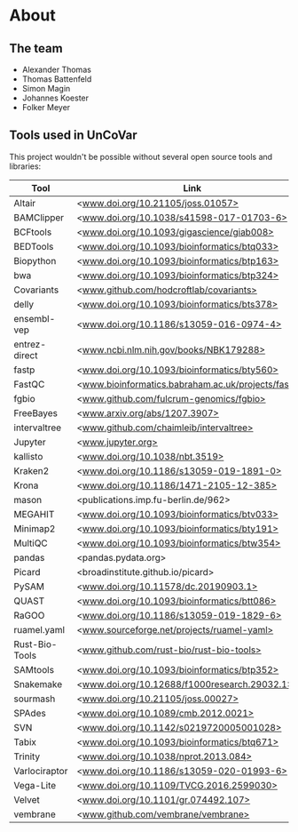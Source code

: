 # About

## The team

- Alexander Thomas
- Thomas Battenfeld
- Simon Magin
- Johannes Koester
- Folker Meyer



## Tools used in UnCoVar

This project wouldn't be possible without several open source tools and libraries:

| Tool           | Link                                                |
| -------------- | --------------------------------------------------- |
| Altair         | <www.doi.org/10.21105/joss.01057>                   |
| BAMClipper     | <www.doi.org/10.1038/s41598-017-01703-6>            |
| BCFtools       | <www.doi.org/10.1093/gigascience/giab008>           |
| BEDTools       | <www.doi.org/10.1093/bioinformatics/btq033>         |
| Biopython      | <www.doi.org/10.1093/bioinformatics/btp163>         |
| bwa            | <www.doi.org/10.1093/bioinformatics/btp324>         |
| Covariants     | <www.github.com/hodcroftlab/covariants>             |
| delly          | <www.doi.org/10.1093/bioinformatics/bts378>         |
| ensembl-vep    | <www.doi.org/10.1186/s13059-016-0974-4>             |
| entrez-direct  | <www.ncbi.nlm.nih.gov/books/NBK179288>              |
| fastp          | <www.doi.org/10.1093/bioinformatics/bty560>         |
| FastQC         | <www.bioinformatics.babraham.ac.uk/projects/fastqc> |
| fgbio          | <www.github.com/fulcrum-genomics/fgbio>             |
| FreeBayes      | <www.arxiv.org/abs/1207.3907>                       |
| intervaltree   | <www.github.com/chaimleib/intervaltree>             |
| Jupyter        | <www.jupyter.org>                                   |
| kallisto       | <www.doi.org/10.1038/nbt.3519>                      |
| Kraken2        | <www.doi.org/10.1186/s13059-019-1891-0>             |
| Krona          | <www.doi.org/10.1186/1471-2105-12-385>              |
| mason          | <publications.imp.fu-berlin.de/962>                 |
| MEGAHIT        | <www.doi.org/10.1093/bioinformatics/btv033>         |
| Minimap2       | <www.doi.org/10.1093/bioinformatics/bty191>         |
| MultiQC        | <www.doi.org/10.1093/bioinformatics/btw354>         |
| pandas         | <pandas.pydata.org>                                 |
| Picard         | <broadinstitute.github.io/picard>                   |
| PySAM          | <www.doi.org/10.11578/dc.20190903.1>                |
| QUAST          | <www.doi.org/10.1093/bioinformatics/btt086>         |
| RaGOO          | <www.doi.org/10.1186/s13059-019-1829-6>             |
| ruamel.yaml    | <www.sourceforge.net/projects/ruamel-yaml>          |
| Rust-Bio-Tools | <www.github.com/rust-bio/rust-bio-tools>            |
| SAMtools       | <www.doi.org/10.1093/bioinformatics/btp352>         |
| Snakemake      | <www.doi.org/10.12688/f1000research.29032.1>        |
| sourmash       | <www.doi.org/10.21105/joss.00027>                   |
| SPAdes         | <www.doi.org/10.1089/cmb.2012.0021>                 |
| SVN            | <www.doi.org/10.1142/s0219720005001028>             |
| Tabix          | <www.doi.org/10.1093/bioinformatics/btq671>         |
| Trinity        | <www.doi.org/10.1038/nprot.2013.084>                |
| Varlociraptor  | <www.doi.org/10.1186/s13059-020-01993-6>            |
| Vega-Lite      | <www.doi.org/10.1109/TVCG.2016.2599030>             |
| Velvet         | <www.doi.org/10.1101/gr.074492.107>                 |
| vembrane       | <www.github.com/vembrane/vembrane>                  |
